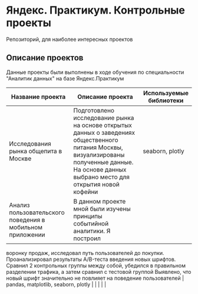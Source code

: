 # Яндекс. Практикум. Контрольные проекты
Репозиторий, для наиболее интересных проектов
## Описание проектов
Данные проекты были выполнены в ходе обучения по специальности "Аналитик данных" на базе Яндекс.Практикум

| Название проекта                          | Описание проекта                             | Используемые библиотеки |
| --- | --- | --- |
| Исследования рынка общепита в Москве | Подготовлено исследование рынка на основе открытых данных о заведениях общественного питания Москвы, визуализированы полученные данные. На основе данных выбрано место для открытия новой кофейни | seaborn, plotly |
| Анализ пользовательского поведения в мобильном приложении | В данном проекте мной были изучены принципы событийной аналитики. Я построил
воронку продаж, исследовал путь пользователей до покупки. Проанализировал
результаты A/B-теста введения новых шрифтов. Сравнил 2 контрольных группы между
собой, убедился в правильном разделении трафика, а затем сравнил с тестовой группой
Выявлено, что новый шрифт значительно не повлияет на поведение пользователей | pandas, matplotlib, seaborn, plotly |
|  |  |  |


